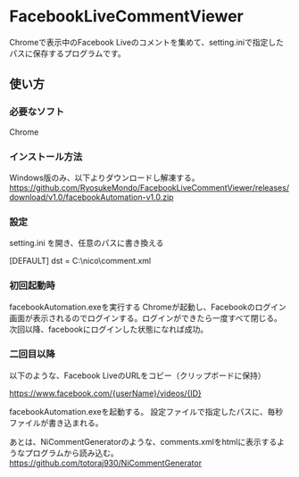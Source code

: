# FacebookLiveCommentViewer

Chromeで表示中のFacebook Liveのコメントを集めて、setting.iniで指定したパスに保存するプログラムです。

## 使い方

### 必要なソフト
Chrome

### インストール方法

Windows版のみ、以下よりダウンロードし解凍する。
https://github.com/RyosukeMondo/FacebookLiveCommentViewer/releases/download/v1.0/facebookAutomation-v1.0.zip

### 設定

setting.ini を開き、任意のパスに書き換える

[DEFAULT]
dst = C:\nico\comment.xml

### 初回起動時

facebookAutomation.exeを実行する
Chromeが起動し、Facebookのログイン画面が表示されるのでログインする。ログインができたら一度すべて閉じる。
次回以降、facebookにログインした状態になれば成功。

### 二回目以降

以下のような、Facebook LiveのURLをコピー（クリップボードに保持）

https://www.facebook.com/{userName}/videos/{ID}

facebookAutomation.exeを起動する。
設定ファイルで指定したパスに、毎秒ファイルが書き込まれる。

あとは、NiCommentGeneratorのような、comments.xmlをhtmlに表示するようなプログラムから読み込む。
https://github.com/totoraj930/NiCommentGenerator


